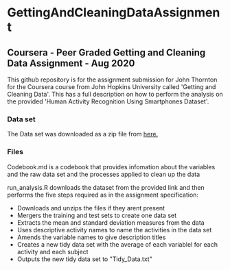 # GettingAndCleaningDataAssignment

## Coursera - Peer Graded Getting and Cleaning Data Assignment - Aug 2020

This github repository is for the assignment submission for John Thornton for the Coursera course from John Hopkins University called 'Getting and Cleaning Data'. This has a full description on how to perform the analysis on the provided 'Human Activity Recognition Using Smartphones Dataset'.

### Data set

The Data set was downloaded as a zip file from  [here.](https://d396qusza40orc.cloudfront.net/getdata%2Fprojectfiles%2FUCI%20HAR%20Dataset.zip)

### Files

Codebook.md is a codebook that provides infomation about the variables and the raw data set and the processes applied to clean up the data

run_analysis.R downloads the dataset from the provided link and then performs the five steps required as in the assignment specification:

  + Downloads and unzips the files if they arent present
  + Mergers the training and test sets to create one data set
  + Extracts the mean and standard deviation measures from the data
  + Uses descriptive activity names to name the activities in the data set
  + Amends the variable names to give description titles
  + Creates a new tidy data set with the average of each variablel for each activity and each subject
  + Outputs the new tidy data set to "Tidy_Data.txt" 
